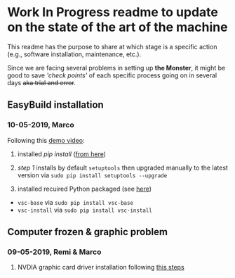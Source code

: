 # **Work In Progress readme to update on the state of the art of the machine**

This readme has the purpose to share at which stage is a specific action (e.g., software installation, maintenance, etc.).

Since we are facing several problems in setting up **the Monster**, it might be good to save _'check points'_ of each specific process going on in several days ~~aka trial and error~~.

## EasyBuild installation 

### 10-05-2019, Marco

Following this [demo video](https://easybuild.readthedocs.io/en/latest/demos/bootstrapping.html#demo-bootstrapping):

1. installed *pip install* ([from here](https://pip.pypa.io/en/stable/installing/))

2. *step 1* installs by default `setuptools` then upgraded manually to the latest version via `sudo pip install setuptools --upgrade`

3. installed recuired Python packaged (see [here](https://easybuild.readthedocs.io/en/latest/Installation.html#required-python-packages))
* `vsc-base` via `sudo pip install vsc-base`
* `vsc-install` via `sudo pip install vsc-install`

## Computer frozen & graphic problem 

### 09-05-2019, Remi & Marco

1. NVDIA graphic card driver installation following [this steps](https://www.cyberciti.biz/faq/how-to-install-nvidia-driver-on-centos-7-linux/)
